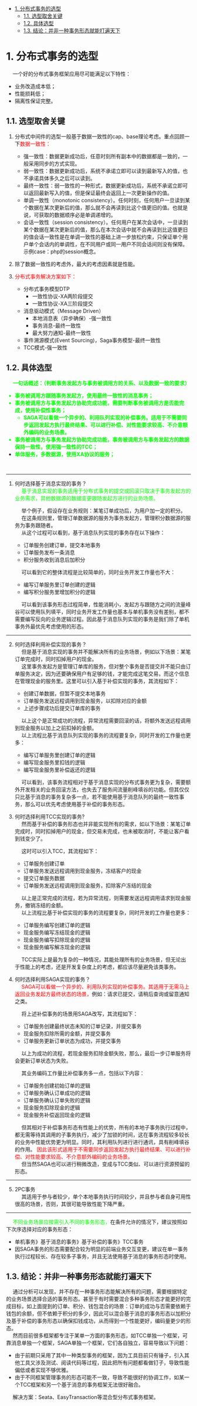 
<!-- TOC -->

- [1. 分布式事务的选型](#1-分布式事务的选型)
    - [1.1. 选型取舍关键](#11-选型取舍关键)
    - [1.2. 具体选型](#12-具体选型)
    - [1.3. 结论：并非一种事务形态就能打遍天下](#13-结论并非一种事务形态就能打遍天下)

<!-- /TOC -->

# 1. 分布式事务的选型  

&emsp; 一个好的分布式事务框架应用尽可能满足以下特性：  

* 业务改造成本低；
* 性能损耗低；
* 隔离性保证完整。

## 1.1. 选型取舍关键  

1. 分布式中间件的选型一般基于数据一致性的cap、base理论考虑。重点回顾一下<font color = "red">数据一致性：</font> 

    * 强一致性：数据更新成功后，任意时刻所有副本中的数据都是一致的，一般采用同步的方式实现。  
    * 弱一致性：数据更新成功后，系统不承诺立即可以读到最新写入的值，也不承诺具体多久之后可以读到。    
    * 最终一致性：弱一致性的一种形式，数据更新成功后，系统不承诺立即可以返回最新写入的值，但是保证最终会返回上一次更新操作的值。  
    * 单调一致性（monotonic consistency）。任何时刻，任何用户一旦读到某个数据在某次更新后的值，那么就不会再读到比这个值更旧的值。也就是说，可获取的数据顺序必是单调递增的。
    * 会话一致性（session consistency）。任何用户在某次会话中，一旦读到某个数据在某次更新后的值，那么在本次会话中就不会再读到比这值更旧的值会话一致性是在单调一致性的基础上进一步放松约束，只保证单个用户单个会话内的单调性，在不同用户或同一用户不同会话间则没有保障。示例case：php的session概念。 

2. 除了数据一致性的考虑外，最大的考虑因素就是性能。  

3. <font color = "red">分布式事务解决方案如下：</font>  

    * 分布式事务模型DTP   
        * 一致性协议-XA两阶段提交
        * 一致性协议-XA三阶段提交
    * 消息驱动模式（Message Driven）
        * 本地消息表（异步确保）-强一致性
        * 事务消息-最终一致性
        * 最大努力通知-最终一致性
    * 事件溯源模式(Event Sourcing)，Saga事务模型-最终一致性 
    * TCC模式-强一致性

## 1.2. 具体选型  
<!-- 
https://www.cnblogs.com/Joy-Hu/p/10766350.html
-->

&emsp; <font color = "lime"> **一句话概述：（判断事务发起方与事务被调用方的关系、以及数据一致的要求）**
* **事务被调用方跟随事务发起方，使用最终一致性的消息事务；** 
* **事务被调用方与事务发起方协助完成功能，需要判断事务被调用方是否能完成，使用补偿性事务；**
    * **SAGA可以看做一个异步的、利用队列实现的补偿事务。适用于不需要同步返回发起方执行最终结果、可以进行补偿、对性能要求较高、不介意额外编码的业务场景。**
* **事务被调用方与事务发起方协助完成功能，事务被调用方与事务发起方的数据保持一致性，使用强一致性的TCC；**  
* **单体服务，多数据源，使用XA协议的服务；** </font>

<br/>

---

1. 何时选择基于消息实现的事务？  
&emsp; <font color = "lime">基于消息实现的事务适用于分布式事务的提交或回滚只取决于事务发起方的业务需求，其他数据源的数据变更跟随发起方进行的业务场景。</font>  

    &emsp; 举个例子，假设存在业务规则：某笔订单成功后，为用户加一定的积分。  
    &emsp; 在这条规则里，管理订单数据源的服务为事务发起方，管理积分数据源的服务为事务跟随者。  
    &emsp; 从这个过程可以看到，基于消息队列实现的事务存在以下操作：  

    * 订单服务创建订单，提交本地事务  
    * 订单服务发布一条消息  
    * 积分服务收到消息后加积分  

    &emsp; 可以看到它的整体流程是比较简单的，同时业务开发工作量也不大：  

    * 编写订单服务里订单创建的逻辑
    * 编写积分服务里增加积分的逻辑

    &emsp; 可以看到该事务形态过程简单，性能消耗小，发起方与跟随方之间的流量峰谷可以使用队列填平，同时业务开发工作量也基本与单机事务没有差别，都不需要编写反向的业务逻辑过程。因此基于消息队列实现的事务是我们除了单机事务外最优先考虑使用的形态。


---
2. 何时选择利用补偿实现的事务？  
&emsp; 但是基于消息实现的事务并不能解决所有的业务场景，例如以下场景：某笔订单完成时，同时扣掉用户的现金。  
    &emsp; 这里事务发起方是管理订单库的服务，但对整个事务是否提交并不能只由订单服务决定，因为还要确保用户有足够的钱，才能完成这笔交易，而这个信息在管理现金的服务里。这里可以引入基于补偿实现的事务，其流程如下：  

    * 创建订单数据，但暂不提交本地事务
    * 订单服务发送远程调用到现金服务，以扣除对应的金额
    * 上述步骤成功后提交订单库的事务

    &emsp; 以上这个是正常成功的流程，异常流程需要回滚的话，将额外发送远程调用到现金服务以加上之前扣掉的金额。  
    &emsp; 以上流程比基于消息队列实现的事务的流程要复杂，同时开发的工作量也更多：  

    * 编写订单服务里创建订单的逻辑
    * 编写现金服务里扣钱的逻辑
    * 编写现金服务里补偿返还的逻辑

    &emsp; 可以看到，该事务流程相对于基于消息实现的分布式事务更为复杂，需要额外开发相关的业务回滚方法，也失去了服务间流量削峰填谷的功能。但其仅仅只比基于消息的事务复杂多一点，若不能使用基于消息队列的最终一致性事务，那么可以优先考虑使用基于补偿的事务形态。

3. 何时选择利用TCC实现的事务?  
&emsp; 然而基于补偿的事务形态也并非能实现所有的需求，如以下场景：某笔订单完成时，同时扣掉用户的现金，但交易未完成，也未被取消时，不能让客户看到钱变少了。  

    &emsp; 这时可以引入TCC，其流程如下：

    * 订单服务创建订单
    * 订单服务发送远程调用到现金服务，冻结客户的现金
    * 提交订单服务数据
    * 订单服务发送远程调用到现金服务，扣除客户冻结的现金

    &emsp; 以上是正常完成的流程，若为异常流程，则需要发送远程调用请求到现金服务，撤销冻结的金额。  
    &emsp; 以上流程比基于补偿实现的事务的流程要复杂，同时开发的工作量也更多：

    * 订单服务编写创建订单的逻辑
    * 现金服务编写冻结现金的逻辑
    * 现金服务编写扣除现金的逻辑
    * 现金服务编写解冻现金的逻辑

    &emsp; TCC实际上是最为复杂的一种情况，其能处理所有的业务场景，但无论出于性能上的考虑，还是开发复杂度上的考虑，都应该尽量避免该类事务。  

4. 何时选择利用SAGA实现的事务？  
&emsp; <font color = "red">SAGA可以看做一个异步的、利用队列实现的补偿事务。其适用于无需马上返回业务发起方最终状态的场景，</font>例如：请求已提交，请稍后查询或留意通知之类。  

    &emsp; 将上述补偿事务的场景用SAGA改写，其流程如下：

    * 订单服务创建最终状态未知的订单记录，并提交事务
    * 现金服务扣除所需的金额，并提交事务
    * 订单服务更新订单状态为成功，并提交事务

    &emsp; 以上为成功的流程，若现金服务扣除金额失败，那么，最后一步订单服务将会更新订单状态为失败。

    &emsp; 其业务编码工作量比补偿事务多一点，包括以下内容：

    * 订单服务创建初始订单的逻辑
    * 订单服务确认订单成功的逻辑
    * 订单服务确认订单失败的逻辑
    * 现金服务扣除现金的逻辑
    * 现金服务补偿返回现金的逻辑

    &emsp; 但其相对于补偿事务形态有性能上的优势，所有的本地子事务执行过程中，都无需等待其调用的子事务执行，减少了加锁的时间，这在事务流程较多较长的业务中性能优势更为明显。同时，其利用队列进行进行通讯，具有削峰填谷的作用。
    <font color = "red">因此该形式适用于不需要同步返回发起方执行最终结果、可以进行补偿、对性能要求较高、不介意额外编码的业务场景。</font>  
    &emsp; 但当然SAGA也可以进行稍微改造，变成与TCC类似、可以进行资源预留的形态。

---
5. 2PC事务  
&emsp; 其适用于参与者较少，单个本地事务执行时间较少，并且参与者自身可用性很高的场景，否则，其很可能导致性能下降严重。 
 
---
&emsp; <font color = "lime">不同业务场景应按需引入不同的事务形态，</font>在条件允许的情况下，建议按照如下次序选择对应的事务形态：  

* 单机事务》基于消息的事务》基于补偿的事务》TCC事务  
* 因SAGA事务的形态需要配合较为明显的前端业务交互变更，建议在单一事务执行过程较长、存在较多子事务，并且无法使用基于消息的事务形态时使用。  

## 1.3. 结论：并非一种事务形态就能打遍天下  
&emsp; 通过分析可以发现，并不存在一种事务形态能解决所有的问题，需要根据特定的业务场景选择合适的事务形态。甚至于有时需要混合多种事务形态才能更好的完成目标，如上面提到的订单、积分、钱包混合的场景：订单的成功与否需要依赖于钱包的余额，但不依赖于积分的多少，因此可以混合基于消息的事务形态以加积分及基于补偿的事务形态以确保扣钱成功，从而得到一个性能更好，编码量更少的形态。  
&emsp; 然而目前很多框架都专注于某单一方面的事务形态，如TCC单独一个框架，可靠消息单独一个框架，SAGA单独一个框架，它们各自独立，容易导致以下问题：

* 由于前期只采用了其中一种类型事务的框架，因为工具目前只有锤子，引入其他工具又涉及测试、阅读代码等过程，因此把所有问题都看做钉子，导致性能偏低或者实现不够优雅。  
* 由于不同框架管理事务的形态可能不一致，导致不能很好的协调工作，如某一个TCC框架和另一个基于消息的事务框架无法很好融合。  

&emsp; 解决方案：Seata、EasyTransaction等混合型分布式事务框架。   

